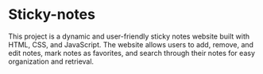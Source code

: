 # Sticky-notes
This project is a dynamic and user-friendly sticky notes website built with HTML, CSS, and JavaScript. The website allows users to add, remove, and edit notes, mark notes as favorites, and search through their notes for easy organization and retrieval.
